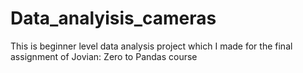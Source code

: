 # Data_analyisis_cameras
This is beginner level data analysis project which I made for the final assignment of Jovian: Zero to Pandas course
